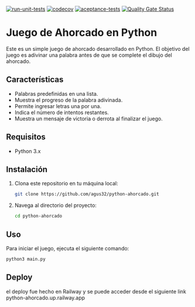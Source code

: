 [![run-unit-tests](https://github.com/agus32/python-ahorcado/actions/workflows/unit-test.yml/badge.svg)](https://github.com/agus32/python-ahorcado/actions/workflows/unit-test.yml)  [![codecov](https://codecov.io/gh/agus32/python-ahorcado/graph/badge.svg?token=IN4OURMEV5)](https://codecov.io/gh/agus32/python-ahorcado)  [![aceptance-tests](https://github.com/agus32/python-ahorcado/actions/workflows/aceptance-test.yml/badge.svg)](https://github.com/agus32/python-ahorcado/actions/workflows/aceptance-test.yml) [![Quality Gate Status](https://sonarcloud.io/api/project_badges/measure?project=agus32_python-ahorcado&metric=alert_status)](https://sonarcloud.io/summary/new_code?id=agus32_python-ahorcado)


# Juego de Ahorcado en Python

Este es un simple juego de ahorcado desarrollado en Python. El objetivo del juego es adivinar una palabra antes de que se complete el dibujo del ahorcado.

## Características

- Palabras predefinidas en una lista.
- Muestra el progreso de la palabra adivinada.
- Permite ingresar letras una por una.
- Indica el número de intentos restantes.
- Muestra un mensaje de victoria o derrota al finalizar el juego.

## Requisitos

- Python 3.x

## Instalación

1. Clona este repositorio en tu máquina local:
    ```bash
    git clone https://github.com/agus32/python-ahorcado.git
    ```

2. Navega al directorio del proyecto:
    ```bash
    cd python-ahorcado
    ```

## Uso

Para iniciar el juego, ejecuta el siguiente comando:
```bash
python3 main.py
```
## Deploy
el deploy fue hecho en Railway y se puede acceder desde el siguiente link
python-ahorcado.up.railway.app

